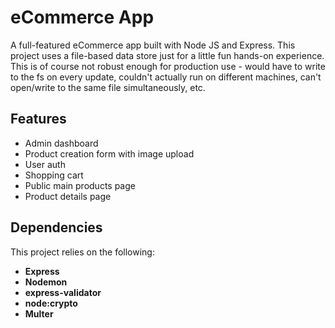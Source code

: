 # eCommerce App

A full-featured eCommerce app built with Node JS and Express. This project uses a file-based data store just for a little fun hands-on experience. This is of course not robust enough for production use - would have to write to the fs on every update, couldn't actually run on different machines, can't open/write to the same file simultaneously, etc.

## Features

- Admin dashboard
- Product creation form with image upload
- User auth
- Shopping cart
- Public main products page
- Product details page

## Dependencies

This project relies on the following:

- **Express**
- **Nodemon**
- **express-validator**
- **node:crypto**
- **Multer**